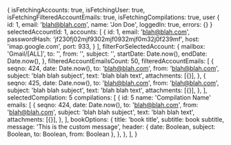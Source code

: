 {
  isFetchingAccounts: true,
  isFetchingUser: true,
  isFetchingFilteredAccountEmails: true,
  isFetchingCompilations: true,
  user {
    id: 1,
    email: 'blah@blah.com',
    name: 'Jon Doe',
    loggedIn: true,
    errors: {}
  }
  selectedAccountId: 1,
  accounts: [
    {
      id: 1,
      email: 'blah@blah.com',
      passwordHash: 'jf230fj02mjf9302mjf0932mjf0m32j0f239mf',
      host: 'imap.google.com',
      port: 933,
    }
  ],
  filterForSelectedAccount: {
    mailbox: 'Gmail/[ALL]',
    to: '',
    from: '',
    subject: '',
    startDate: Date.now(),
    endDate: Date.now(),
  },
  filteredAccountEmailsCount: 50,
  filteredAccountEmails: [
    {
      seqno: 424,
      date: Date.now(),
      to: 'blah@blah.com',
      from: 'blah@blah.com',
      subject: 'blah blah subject',
      text: 'blah blah text',
      attachments: [{}],
    },
    {
      seqno: 425,
      date: Date.now(),
      to: 'blah@blah.com',
      from: 'blah@blah.com',
      subject: 'blah blah subject',
      text: 'blah blah text',
      attachments: [{}],
    },
  ],
  selectedCompilation: 5
  compilations: [
    {
      id: 5
      name: 'Compilation Name'
      emails: [
        {
          seqno: 424,
          date: Date.now(),
          to: 'blah@blah.com',
          from: 'blah@blah.com',
          subject: 'blah blah subject',
          text: 'blah blah text',
          attachments: [{}],
        },
      ],
      bookOptions: {
        title: 'book title',
        subtitle: book subtitle,
        message: 'This is the custom message',
        header: {
          date: Boolean,
          subject: Boolean,
          to: Boolean,
          from: Boolean
        },
      },
    },
  ],
}
